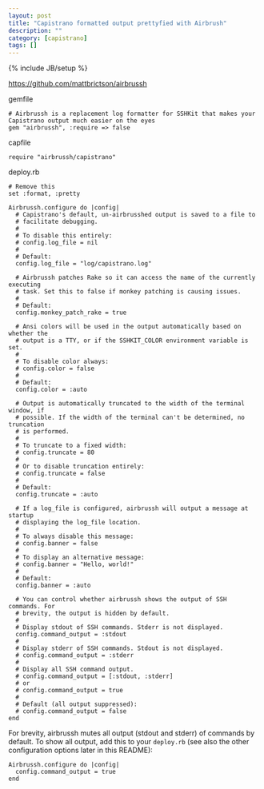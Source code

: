 ```yaml
---
layout: post
title: "Capistrano formatted output prettyfied with Airbrush"
description: ""
category: [capistrano]
tags: []
---
```

{% include JB/setup %}

<https://github.com/mattbrictson/airbrussh>

gemfile

    # Airbrussh is a replacement log formatter for SSHKit that makes your Capistrano output much easier on the eyes
    gem "airbrussh", :require => false

capfile

    require "airbrussh/capistrano"

deploy.rb

    # Remove this
    set :format, :pretty

    Airbrussh.configure do |config|
      # Capistrano's default, un-airbrusshed output is saved to a file to
      # facilitate debugging.
      #
      # To disable this entirely:
      # config.log_file = nil
      #
      # Default:
      config.log_file = "log/capistrano.log"

      # Airbrussh patches Rake so it can access the name of the currently executing
      # task. Set this to false if monkey patching is causing issues.
      #
      # Default:
      config.monkey_patch_rake = true

      # Ansi colors will be used in the output automatically based on whether the
      # output is a TTY, or if the SSHKIT_COLOR environment variable is set.
      #
      # To disable color always:
      # config.color = false
      #
      # Default:
      config.color = :auto

      # Output is automatically truncated to the width of the terminal window, if
      # possible. If the width of the terminal can't be determined, no truncation
      # is performed.
      #
      # To truncate to a fixed width:
      # config.truncate = 80
      #
      # Or to disable truncation entirely:
      # config.truncate = false
      #
      # Default:
      config.truncate = :auto

      # If a log_file is configured, airbrussh will output a message at startup
      # displaying the log_file location.
      #
      # To always disable this message:
      # config.banner = false
      #
      # To display an alternative message:
      # config.banner = "Hello, world!"
      #
      # Default:
      config.banner = :auto

      # You can control whether airbrussh shows the output of SSH commands. For
      # brevity, the output is hidden by default.
      #
      # Display stdout of SSH commands. Stderr is not displayed.
      config.command_output = :stdout
      #
      # Display stderr of SSH commands. Stdout is not displayed.
      # config.command_output = :stderr
      #
      # Display all SSH command output.
      # config.command_output = [:stdout, :stderr]
      # or
      # config.command_output = true
      #
      # Default (all output suppressed):
      # config.command_output = false
    end


For brevity, airbrussh mutes all output (stdout and stderr) of commands by default. 
To show all output, add this to your ```deploy.rb``` (see also the other configuration options later in this README):

    Airbrussh.configure do |config|
      config.command_output = true
    end

